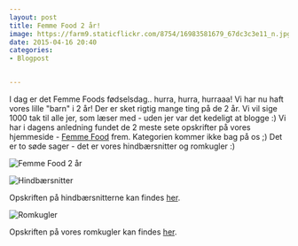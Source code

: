 ```yaml
---
layout: post
title: Femme Food 2 år!
image: https://farm9.staticflickr.com/8754/16983581679_67dc3c3e11_n.jpg
date: 2015-04-16 20:40
categories:
- Blogpost


---
```

I dag er det Femme Foods fødselsdag.. hurra, hurra, hurraaa! Vi har nu haft vores lille "barn" i 2 år! Der er sket rigtig mange ting på de 2 år. Vi vil sige 1000 tak til alle jer, som læser med - uden jer var det kedeligt at blogge :) Vi har i dagens anledning fundet de 2 meste sete opskrifter på vores hjemmeside - [Femme Food](www.femmefood.com) frem. Kategorien kommer ikke bag på os ;) Det er to søde sager - det er vores hindbærsnitter og romkugler :)

![Femme Food 2 år](https://farm9.staticflickr.com/8754/16983581679_67dc3c3e11_z.jpg)


![Hindbærsnitter](https://farm3.staticflickr.com/2905/14030765265_14021559f8_z.jpg)

Opskriften på hindbærsnitterne kan findes [her](http://www.femmefood.com/2014/04/hindbaersnitter/).

![Romkugler](https://farm8.staticflickr.com/7385/14191101111_7061107a00_z.jpg)

Opskriften på vores romkugler kan findes [her](http://www.femmefood.com/2015/03/romkugler/).